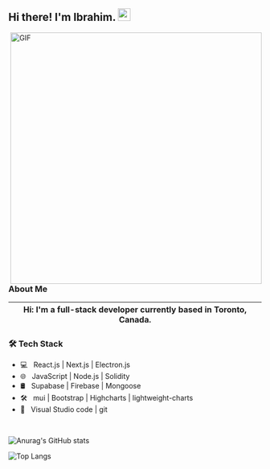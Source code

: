 <h2> Hi there! I'm Ibrahim. <img src="https://github.com/IbrahimSam96/IbrahimSam96/blob/master/Hi.gif" width="25"></h2>
<img align="right" alt="GIF" src="https://github.com/IbrahimSam96/IbrahimSam96/blob/master/gif3.gif?raw=true" width="500"/>
<h3> About Me </h3>

| Hi: I'm a full-stack developer currently based in Toronto, Canada. |
| --- |


<h3>🛠 Tech Stack</h3>

- 💻 &nbsp; React.js | Next.js | Electron.js
- 🌐 &nbsp; JavaScript | Node.js | Solidity
- 🛢 &nbsp; Supabase | Firebase | Mongoose
- 🛠 &nbsp; mui | Bootstrap | Highcharts | lightweight-charts 
- 🔧 &nbsp; Visual Studio code | git
<br>

![Anurag's GitHub stats](https://github-readme-stats.vercel.app/api?username=Ibrahimsam96&show_icons=true&theme=radical)


![Top Langs](https://github-readme-stats.vercel.app/api/top-langs/?username=Ibrahimsam96&show_icons=true&theme=radical)


